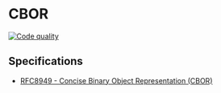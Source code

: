 # CBOR

[![Code quality](https://github.com/routis/cbor/actions/workflows/code_quality.yaml/badge.svg)](https://github.com/routis/cbor/actions/workflows/code_quality.yaml)

## Specifications

- [RFC8949 - Concise Binary Object Representation (CBOR)](https://www.rfc-editor.org/rfc/rfc8949.html)
